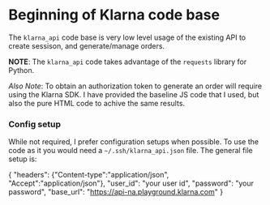 # Beginning of Klarna code base

The ```klarna_api``` code base is very low level usage of the existing API to create sessison, and generate/manage orders.

__NOTE__: The ```klarna_api``` code takes advantage of the ```requests``` library for Python. 

_Also Note_: To obtain an authorization token to generate an order will require using the Klarna SDK. I have provided the baseline JS code that I used, but also the pure HTML code to achive the same results.

### Config setup
While not required, I prefer configuration setups when possible. To use the code as it you would need a ```~/.ssh/klarna_api.json``` file. 
The general file setup is:

{
"headers": {"Content-type":"application/json", "Accept":"application/json"},
"user_id": "your user id",
"password": "your password",
"base_url": "https://api-na.playground.klarna.com"
}
